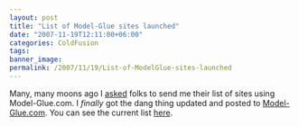 ```yaml
---
layout: post
title: "List of Model-Glue sites launched"
date: "2007-11-19T12:11:00+06:00"
categories: ColdFusion 
tags: 
banner_image: 
permalink: /2007/11/19/List-of-ModelGlue-sites-launched
---
```


Many, many moons ago I <a href="http://www.raymondcamden.com/index.cfm/2007/7/21/ModelGlue-List-of-Sites">asked</a> folks to send me their list of sites using Model-Glue.com. I <i>finally</i> got the dang thing updated and posted to <a href="http://www.model-glue.com">Model-Glue.com</a>. You can see the current list <a href="http://www.model-glue.com/sites.cfm">here</a>.